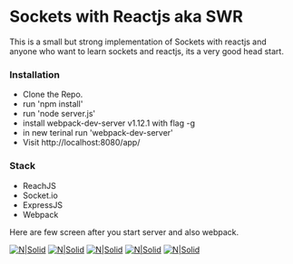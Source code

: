 # Sockets with Reactjs aka SWR

This is a small but strong implementation of Sockets with reactjs and anyone who want to learn sockets and reactjs, its a very good head start.

### Installation

   - Clone the Repo.
   - run 'npm install'
   - run 'node server.js'
   - install webpack-dev-server v1.12.1 with flag -g
   - in new terinal run 'webpack-dev-server'
   - Visit http://localhost:8080/app/

### Stack

   - ReachJS
   - Socket.io
   - ExpressJS
   - Webpack

Here are few screen after you start server and also webpack.

  [![N|Solid](https://preview.ibb.co/bQw2do/Selection_032.png)]()
  [![N|Solid](https://preview.ibb.co/cfbePT/Selection_033.png)]()
  [![N|Solid](https://preview.ibb.co/i4rDjT/Selection_034.png)]()
  [![N|Solid](https://preview.ibb.co/egQOjT/Selection_035.png)]()
  [![N|Solid](https://image.ibb.co/eZtXdo/Selection_037.png)]()
